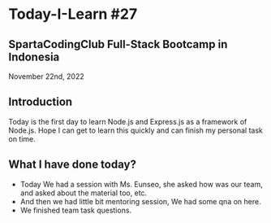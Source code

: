 # Today-I-Learn #27
## SpartaCodingClub Full-Stack Bootcamp in Indonesia
November 22nd, 2022

## Introduction
  
  Today is the first day to learn Node.js and Express.js as a framework of Node.js. 
  Hope I can get to learn this quickly and can finish my personal task on time.

## What I have done today?

  - Today We had a session with Ms. Eunseo, she asked how was our team, and asked about the material too, etc.
  - And then we had little bit mentoring session, We had some qna on here.
  - We finished team task questions.
